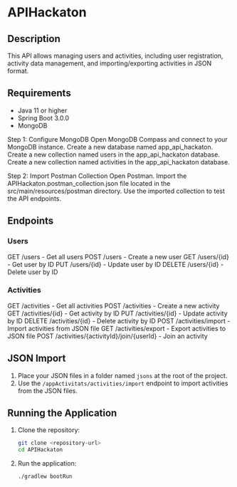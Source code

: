 # APIHackaton

## Description
This API allows managing users and activities, including user registration, activity data management, and importing/exporting activities in JSON format.

## Requirements
- Java 11 or higher
- Spring Boot 3.0.0
- MongoDB

Step 1: Configure MongoDB
Open MongoDB Compass and connect to your MongoDB instance.
Create a new database named app_api_hackaton.
Create a new collection named users in the app_api_hackaton database.
Create a new collection named activities in the app_api_hackaton database.

Step 2: Import Postman Collection
Open Postman.
Import the APIHackaton.postman_collection.json file located in the src/main/resources/postman directory.
Use the imported collection to test the API endpoints.

## Endpoints
### Users
GET /users - Get all users
POST /users - Create a new user
GET /users/{id} - Get user by ID
PUT /users/{id} - Update user by ID
DELETE /users/{id} - Delete user by ID

### Activities
GET /activities - Get all activities 
POST /activities - Create a new activity 
GET /activities/{id} - Get activity by ID 
PUT /activities/{id} - Update activity by ID 
DELETE /activities/{id} - Delete activity by ID 
POST /activities/import - Import activities from JSON file 
GET /activities/export - Export activities to JSON file
POST /activities/{activityId}/join/{userId} - Join an activity

## JSON Import
1. Place your JSON files in a folder named `jsons` at the root of the project.
2. Use the `/appActivitats/activities/import` endpoint to import activities from the JSON files.

## Running the Application
1. Clone the repository:
    ```sh
    git clone <repository-url>
    cd APIHackaton
    ```

2. Run the application:
    ```sh
    ./gradlew bootRun
    ```